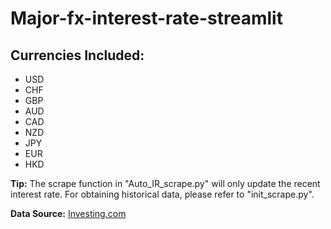 # Major-fx-interest-rate-streamlit

## Currencies Included:
- USD
- CHF
- GBP
- AUD
- CAD
- NZD
- JPY
- EUR
- HKD

**Tip:** The scrape function in "Auto_IR_scrape.py" will only update the recent interest rate. For obtaining historical data, please refer to "init_scrape.py".

**Data Source:** [Investing.com](https://www.investing.com/economic-calendar/)
